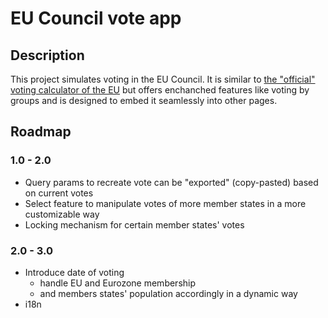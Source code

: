# EU Council vote app

## Description

This project simulates voting in the EU Council. It is similar to [the "official" voting calculator of the EU](https://www.consilium.europa.eu/en/council-eu/voting-system/voting-calculator/) but offers enchanched features like voting by groups and is designed to embed it seamlessly into other pages.

## Roadmap

### 1.0 - 2.0

- Query params to recreate vote can be "exported" (copy-pasted) based on current votes
- Select feature to manipulate votes of more member states in a more customizable way
- Locking mechanism for certain member states' votes

### 2.0 - 3.0

- Introduce date of voting
  - handle EU and Eurozone membership
  - and members states' population accordingly in a dynamic way
- i18n
